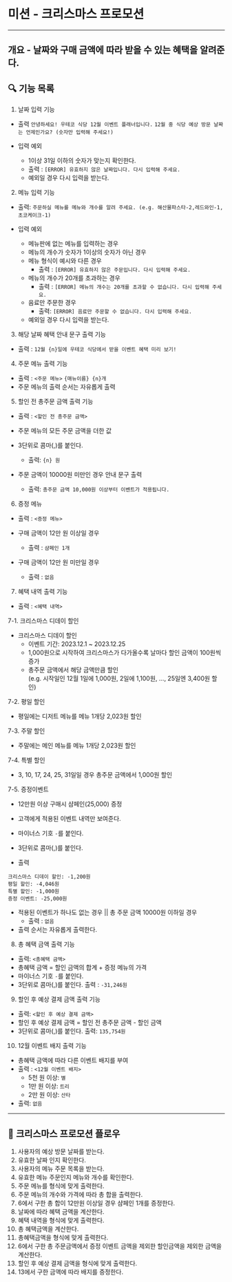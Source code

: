 # 미션 - 크리스마스 프로모션
---

## 개요 - 날짜와 구매 금액에 따라 받을 수 있는 혜택을 알려준다.

## 🔍 기능 목록

1. 날짜 입력 기능

- 출력 `안녕하세요! 우테코 식당 12월 이벤트 플래너입니다.` `12월 중 식당 예상 방문 날짜는 언제인가요? (숫자만 입력해 주세요!)`

- 입력 예외
  - 1이상 31일 이하의 숫자가 맞는지 확인한다.
  - 출력 : `[ERROR] 유효하지 않은 날짜입니다. 다시 입력해 주세요.`
  - 예외일 경우 다시 입력을 받는다.

2. 메뉴 입력 기능

- 출력: `주문하실 메뉴를 메뉴와 개수를 알려 주세요. (e.g. 해산물파스타-2,레드와인-1,초코케이크-1)`

- 입력 예외
  - 메뉴판에 없는 메뉴를 입력하는 경우
  - 메뉴의 개수가 숫자가 1이상의 숫자가 아닌 경우
  - 메뉴 형식이 예시와 다른 경우
    - 출력 : `[ERROR] 유효하지 않은 주문입니다. 다시 입력해 주세요.`
  - 메뉴의 개수가 20개를 초과하는 경우
    - 출력 : `[ERROR] 메뉴의 개수는 20개를 초과할 수 없습니다. 다시 입력해 주세요.`
  - 음료만 주문한 경우
    - 출력: `[ERROR] 음료만 주문할 수 없습니다. 다시 입력해 주세요.`
  - 예외일 경우 다시 입력을 받는다.

3. 해당 날짜 혜택 안내 문구 출력 기능

- 출력 : `12월 {n}일에 우테코 식당에서 받을 이벤트 혜택 미리 보기!`

4. 주문 메뉴 출력 기능

- 출력 : `<주문 메뉴>` `{매뉴이름} {n}개`
- 주문 메뉴의 출력 순서는 자유롭게 출력

5. 할인 전 총주문 금액 출력 기능

- 출력 : `<할인 전 총주문 금액>`

- 주문 메뉴의 모든 주문 금액을 더한 값
- 3단위로 콤마(,)를 붙인다.
  - 출력: `{n} 원`
- 주문 금액이 10000원 미만인 경우 안내 문구 출력
  - 출력: `총주문 금액 10,000원 이상부터 이벤트가 적용됩니다.`

6. 증정 메뉴

- 출력 : `<증정 메뉴>`

- 구매 금액이 12만 원 이상일 경우

  - 출력 : `샴페인 1개`

- 구매 금액이 12만 원 미만일 경우
  - 출력 : `없음`

7. 혜택 내역 출력 기능
- 출력 : `<혜택 내역>`

7-1. 크리스마스 디데이 할인
- 크리스마스 디데이 할인
  - 이벤트 기간: 2023.12.1 ~ 2023.12.25
  - 1,000원으로 시작하여 크리스마스가 다가올수록 날마다 할인 금액이 100원씩 증가
  - 총주문 금액에서 해당 금액만큼 할인  
    (e.g. 시작일인 12월 1일에 1,000원, 2일에 1,100원, ..., 25일엔 3,400원 할인)

7-2. 평일 할인
- 평일에는 디저트 메뉴를 메뉴 1개당 2,023원 할인

7-3. 주말 할인
- 주말에는 메인 메뉴를 메뉴 1개당 2,023원 할인

7-4. 특별 할인
- 3, 10, 17, 24, 25, 31일일 경우 총주문 금액에서 1,000원 할인

7-5. 증정이벤트
- 12만원 이상 구매시 샴페인(25,000) 증정

- 고객에게 적용된 이벤트 내역만 보여준다.
- 마이너스 기호 `-`를 붙인다.
- 3단위로 콤마(,)를 붙인다.
- 출력

```
크리스마스 디데이 할인: -1,200원
평일 할인: -4,046원
특별 할인: -1,000원
증정 이벤트: -25,000원
```

- 적용된 이벤트가 하나도 없는 경우 || 총 주문 금액 10000원 이하일 경우
  - 출력 : `없음`
- 출력 순서는 자유롭게 출력한다.

8. 총 혜택 금액 출력 기능

- 출력: `<총혜택 금액>`
- 총혜택 금액 = 할인 금액의 합계 + 증정 메뉴의 가격
- 마이너스 기호 `-`를 붙인다.
- 3단위로 콤마(,)를 붙인다. 출력 : `-31,246원`

9. 할인 후 예상 결제 금액 출력 기능

- 출력: `<할인 후 예상 결제 금액>`
- 할인 후 예상 결제 금액 = 할인 전 총주문 금액 - 할인 금액
- 3단위로 콤마(,)를 붙인다. 출력: `135,754원`

10. 12월 이벤트 배지 출력 기능
- 총혜택 금액에 따라 다른 이벤트 배지를 부여
- 출력 : `<12월 이벤트 배지>`
  - 5천 원 이상: `별`
  - 1만 원 이상: `트리`
  - 2만 원 이상: `산타`
- 출력: `없음`

---

## 🌊 크리스마스 프로모션 플로우
1. 사용자의 예상 방문 날짜를 받는다.
2. 유효한 날짜 인지 확인한다.
3. 사용자의 메뉴 주문 목록을 받는다.
4. 유효한 메뉴 주문인지 메뉴와 개수를 확인한다.
5. 주문 메뉴를 형식에 맞게 출력한다.
6. 주문 메뉴의 개수와 가격에 따라 총 합을 출력한다.
7. 6에서 구한 총 합이 12만원 이상일 경우 샴페인 1개를 증정한다.
8. 날짜에 따라 혜택 금액을 계산한다.
9. 혜택 내역을 형식에 맞게 출력한다.
10. 총 혜택금액을 계산한다.
11. 총혜택금액을 형식에 맞게 출력한다.
12. 6에서 구한 총 주문금액에서 증정 이벤트 금액을 제외한 할인금액을 제외한 금액을 계산한다.
13. 할인 후 예상 결제 금액을 형식에 맞게 출력한다.
14. 13에서 구한 금액에 따라 배지를 증정한다.